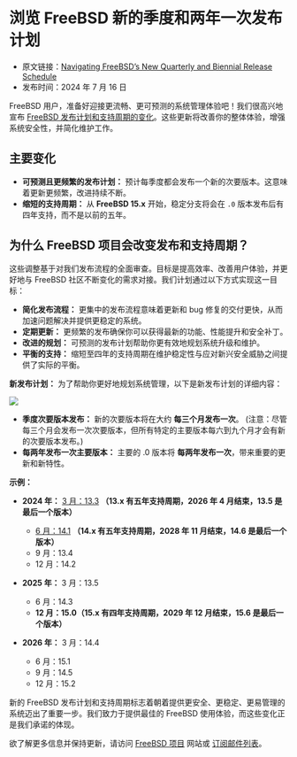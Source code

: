 # 浏览 FreeBSD 新的季度和两年一次发布计划

- 原文链接：[Navigating FreeBSD’s New Quarterly and Biennial Release Schedule](https://freebsdfoundation.org/blog/navigating-freebsds-new-quarterly-and-biennial-release-schedule/)
- 发布时间：2024 年 7 月 16 日

FreeBSD 用户，准备好迎接更流畅、更可预测的系统管理体验吧！我们很高兴地宣布 [FreeBSD 发布计划和支持周期的变化](https://lists.freebsd.org/archives/freebsd-announce/2024-July/000143.html)。这些更新将改善你的整体体验，增强系统安全性，并简化维护工作。

## 主要变化

- **可预测且更频繁的发布计划：** 预计每季度都会发布一个新的次要版本。这意味着更新更频繁，改进持续不断。
- **缩短的支持周期：** 从 **FreeBSD 15.x** 开始，稳定分支将会在 `.0` 版本发布后有四年支持，而不是以前的五年。

## 为什么 FreeBSD 项目会改变发布和支持周期？

这些调整基于对我们发布流程的全面审查。目标是提高效率、改善用户体验，并更好地与 FreeBSD 社区不断变化的需求对接。我们计划通过以下方式实现这一目标：

- **简化发布流程：** 更集中的发布流程意味着更新和 bug 修复的交付更快，从而加速问题解决并提供更稳定的系统。
- **定期更新：** 更频繁的发布确保你可以获得最新的功能、性能提升和安全补丁。
- **改进的规划：** 可预测的发布计划帮助你更有效地规划系统升级和维护。
- **平衡的支持：** 缩短至四年的支持周期在维护稳定性与应对新兴安全威胁之间提供了实际的平衡。

**新发布计划：** 为了帮助你更好地规划系统管理，以下是新发布计划的详细内容：

![](https://github.com/user-attachments/assets/0c46acc0-74b6-41e9-8999-47938dcdee50)

- **季度次要版本发布：** 新的次要版本将在大约 **每三个月发布一次**。 (注意：尽管每三个月会发布一次次要版本，但所有特定的主要版本每六到九个月才会有新的次要版本发布。)
- **每两年发布一次主要版本：** 主要的 .0 版本将 **每两年发布一次**，带来重要的更新和新特性。

**示例：**

- **2024 年：** [3 月：13.3](https://www.freebsd.org/releases/13.3R/announce/) **（13.x 有五年支持周期，2026 年 4 月结束，13.5 是最后一个版本）**

  - [6 月：14.1](https://www.freebsd.org/releases/14.1R/announce/) **（14.x 有五年支持周期，2028 年 11 月结束，14.6 是最后一个版本）**
  - 9 月：13.4
  - 12 月：14.2

- **2025 年：** 3 月：13.5

  - 6 月：14.3
  - **12 月：15.0（15.x 有四年支持周期，2029 年 12 月结束，15.6 是最后一个版本）**

- **2026 年：** 3 月：14.4

  - 6 月：15.1
  - 9 月：14.5
  - 12 月：15.2

新的 FreeBSD 发布计划和支持周期标志着朝着提供更安全、更稳定、更易管理的系统迈出了重要一步。我们致力于提供最佳的 FreeBSD 使用体验，而这些变化正是我们承诺的体现。

欲了解更多信息并保持更新，请访问 [FreeBSD 项目](https://www.freebsd.org/) 网站或 [订阅邮件列表](https://lists.freebsd.org/)。
